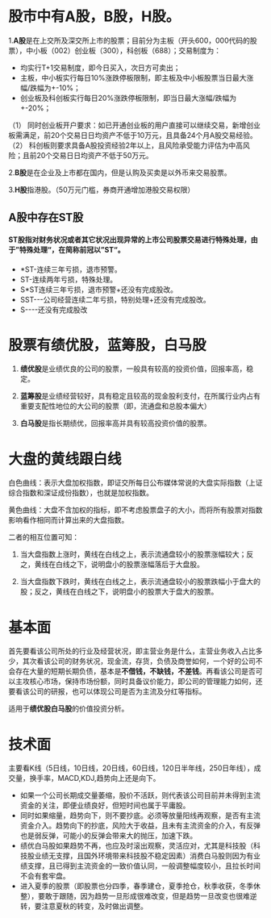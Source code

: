 # 股市中有A股，B股，H股。

1.**A股**是在上交所及深交所上市的股票；目前分为主板（开头600，000代码的股票），中小板（002）创业板（300），科创板（688）；交易制度为：
- 均实行T+1交易制度，即今日买入，次日方可卖出；
- 主板，中小板实行每日10%涨跌停板限制，即主板及中小板股票当日最大涨幅/跌幅为+-10%；
- 创业板及科创板实行每日20%涨跌停板限制，即当日最大涨幅/跌幅为+-20%；

（1） 同时创业板开户要求：如已开通创业板的用户直接可以继续交易，新增创业板需满足，前20个交易日日均资产不低于10万元，且具备24个月A股交易经验。
（2） 科创板则要求具备A股投资经验2年以上，且风险承受能力评估为中高风险；且前20个交易日日均资产不低于50万元。

2.**B股**是在企业及上市都在国内，但是认购及买卖是以外币来交易股票。

3.**H股**指港股。（50万元门槛，券商开通增加港股交易权限）

## A股中存在ST股
#### ST股指对财务状况或者其它状况出现异常的上市公司股票交易进行特殊处理，由于”特殊处理“，在简称前冠以”ST“。
- *ST-连续三年亏损，退市预警。
- ST-连续两年亏损，特殊处理。
- S*ST连续三年亏损，退市预警+还没有完成股改。
- SST---公司经营连续二年亏损，特别处理+还没有完成股改。
- S----还没有完成股改


# 股票有绩优股，蓝筹股，白马股

1. **绩优股**是业绩优良的公司的股票，一般具有较高的投资价值，回报率高，稳定。

2. **蓝筹股**是业绩经营较好，具有稳定且较高的现金股利支付，在所属行业内占有重要支配性地位的大公司的股票（即，流通盘和总股本偏大）

3. **白马股**是指长期绩优，回报率高并具有较高投资价值的股票。


# 大盘的黄线跟白线

白色曲线：表示大盘加权指数，即证交所每日公布媒体常说的大盘实际指数（上证综合指数和深证成份指数），也就是加权指数。

黄色曲线：大盘不含加权的指标，即不考虑股票盘子的大小，而将所有股票对指数影响看作相同而计算出来的大盘指数。

二者的相互位置可知：

1. 当大盘指数上涨时，黄线在白线之上，表示流通盘较小的股票涨幅较大；反之，黄线在白线之下，说明盘小的股票涨幅落后于大盘股。

2. 当大盘指数下跌时，黄线在白线之上，表示流通盘较小的股票跌幅小于盘大的股；反之，黄线在白线之下，说明盘小的股票大于盘大的股票。

# 基本面

首先要看该公司所处的行业及经营状况，即主营业务是什么，主营业务收入占比多少，其次看该公司的财务状况，现金流，存货，负债及商誉如何，一个好的公司不会存在大量的短期长期负债，基本是**不借钱，不缺钱，不差钱**。再看该公司是否可以主攻核心市场，保持市场份额，同时具备议价能力，即公司的管理能力如何，还要看该公司的研报，也可以体现公司是否为主流及分红等指标。

适用于**绩优股白马股**的价值投资分析。


# 技术面

主要看K线（5日线，10日线，20日线，60日线，120日半年线，250日年线），成交量，换手率，MACD,KDJ,趋势向上还是向下。
- 如果一个公司长期成交量萎缩，股价不活跃，则代表该公司目前并未得到主流资金的关注，即便业绩良好，但短时间也属于平庸股。
- 同时如果缩量，趋势向下，则不要抄底。必须等放量阳线再观察，是否有主流资金介入。趋势向下的抄底，风险大于收益，且未有主流资金的介入，有反弹也是弱反弹，可能小的反弹会带来大的抛压，加速下跌。
- 绩优白马股如果趋势不再，也应及时滚出观察，灵活应对，尤其是科技股（科技股业绩无支撑，且国外环境带来科技股不稳定因素）消费白马股则因为有业绩支撑，且已得到主流资金的一致价值认同，一般调整幅度较小，且拉长时间不会有套牢盘。
- 进入夏季的股票（即股票也分四季，春季建仓，夏季抢仓，秋季收获，冬季休整），要敢于跟随，因为趋势一旦形成很难改变，但是趋势一旦改变也很难逆转，要注意夏秋的转变，及时做出调整。









